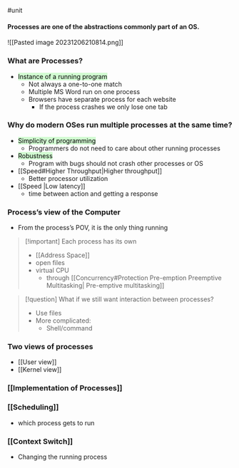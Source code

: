 #unit
#### Processes are one of the abstractions commonly part of an OS. 
![[Pasted image 20231206210814.png]]
### What are Processes?
* <mark style="background: #BBFABBA6;">Instance of a running program</mark>
	* Not always a one-to-one match
	* Multiple MS Word run on one process
	* Browsers have separate process for each website
		* If the process crashes we only lose one tab

### Why do modern OSes run multiple processes at the same time?
* <mark style="background: #BBFABBA6;">Simplicity of programming</mark>
	* Programmers do not need to care about other running processes
* <mark style="background: #BBFABBA6;">Robustness</mark>
	* Program with bugs should not crash other processes or OS
* [[Speed#Higher Throughput|Higher throughput]]
	* Better processor utilization
* [[Speed |Low latency]]
	* time between action and getting a response

### Process’s view of the Computer
* From the process’s POV, it is the only thing running
> [!important] Each process has its own
> * [[Address Space]]
> * open files
> * virtual CPU
> 	* through [[Concurrency#Protection Pre-emption Preemptive Multitasking| Pre-emptive multitasking]]

> [!question] What if we still want interaction between processes?
> * Use files
> * More complicated:
> 	* Shell/command

### Two views of processes
* [[User view]]
* [[Kernel view]]

### [[Implementation of Processes]]

### [[Scheduling]]
- which process gets to run
### [[Context Switch]]
- Changing the running process
